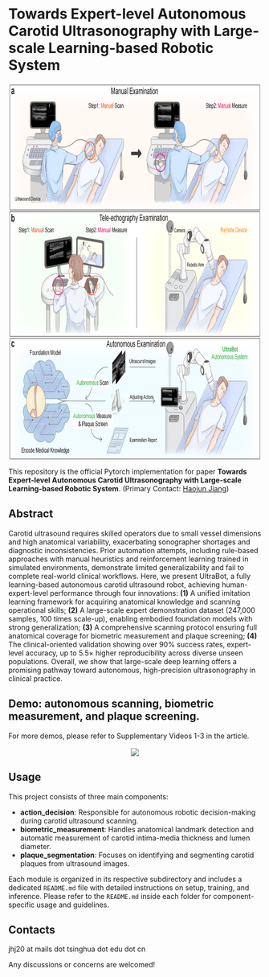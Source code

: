 # Towards Expert-level Autonomous Carotid Ultrasonography with Large-scale Learning-based Robotic System

<p align="center"> <img src='docs/intro.png' align="center" height="750px"> </p>

This repository is the official Pytorch implementation for paper **Towards Expert-level Autonomous Carotid Ultrasonography with Large-scale Learning-based Robotic System**. (Primary Contact: [Haojun Jiang](https://github.com/jianghaojun))

## Abstract

Carotid ultrasound requires skilled operators due to small vessel dimensions and high anatomical variability, exacerbating sonographer shortages and diagnostic inconsistencies. Prior automation attempts, including rule-based approaches with manual heuristics and reinforcement learning trained in simulated environments, demonstrate limited generalizability and fail to complete real-world clinical workflows. Here, we present UltraBot, a fully learning-based autonomous carotid ultrasound robot, achieving human-expert-level performance through four innovations: 
**(1)** A unified imitation learning framework for acquiring anatomical knowledge and scanning operational skills;
**(2)** A large-scale expert demonstration dataset (247,000 samples, 100 times scale-up), enabling embodied foundation models with strong generalization;
**(3)** A comprehensive scanning protocol ensuring full anatomical coverage for biometric measurement and plaque screening; 
**(4)** The clinical-oriented validation showing over 90\% success rates, expert-level accuracy, up to 5.5× higher reproducibility across diverse unseen populations.
Overall, we show that large-scale deep learning offers a promising pathway toward autonomous, high-precision ultrasonography in clinical practice.

## Demo: autonomous scanning, biometric measurement, and plaque screening.

For more demos, please refer to Supplementary Videos 1-3 in the article.

<p align="center"> <img src='docs/demo.gif' align="center" height="800px"> </p>


## Usage

This project consists of three main components:

- **action_decision**: Responsible for autonomous robotic decision-making during carotid ultrasound scanning.
- **biometric_measurement**: Handles anatomical landmark detection and automatic measurement of carotid intima-media thickness and lumen diameter.
- **plaque_segmentation**: Focuses on identifying and segmenting carotid plaques from ultrasound images.

Each module is organized in its respective subdirectory and includes a dedicated `README.md` file with detailed instructions on setup, training, and inference. Please refer to the `README.md` inside each folder for component-specific usage and guidelines.

## Contacts
jhj20 at mails dot tsinghua dot edu dot cn

Any discussions or concerns are welcomed!
